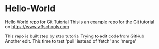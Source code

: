 # Hello-World
Hello World repo for Git Tutorial
This is an example repo for the Git tutorial on https://www.w3schools.com


This repo is built step by step tutorial
Trying to edit code from GitHub
Another edit. This time to test 'pull' instead of 'fetch' and 'merge'
